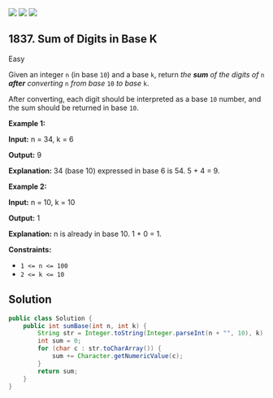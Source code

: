 [![](https://img.shields.io/github/stars/javadev/LeetCode-in-Java?label=Stars&style=flat-square)](https://github.com/javadev/LeetCode-in-Java)
[![](https://img.shields.io/github/forks/javadev/LeetCode-in-Java?label=Fork%20me%20on%20GitHub%20&style=flat-square)](https://github.com/javadev/LeetCode-in-Java/fork)
[![](https://img.shields.io/badge/-LeetCode%20in%20Kotlin-blue?style=flat-square)](https://github.com/javadev/LeetCode-in-Kotlin)

## 1837\. Sum of Digits in Base K

Easy

Given an integer `n` (in base `10`) and a base `k`, return _the **sum** of the digits of_ `n` _**after** converting_ `n` _from base_ `10` _to base_ `k`.

After converting, each digit should be interpreted as a base `10` number, and the sum should be returned in base `10`.

**Example 1:**

**Input:** n = 34, k = 6

**Output:** 9

**Explanation:** 34 (base 10) expressed in base 6 is 54. 5 + 4 = 9.

**Example 2:**

**Input:** n = 10, k = 10

**Output:** 1

**Explanation:** n is already in base 10. 1 + 0 = 1.

**Constraints:**

*   `1 <= n <= 100`
*   `2 <= k <= 10`

## Solution

```java
public class Solution {
    public int sumBase(int n, int k) {
        String str = Integer.toString(Integer.parseInt(n + "", 10), k);
        int sum = 0;
        for (char c : str.toCharArray()) {
            sum += Character.getNumericValue(c);
        }
        return sum;
    }
}
```